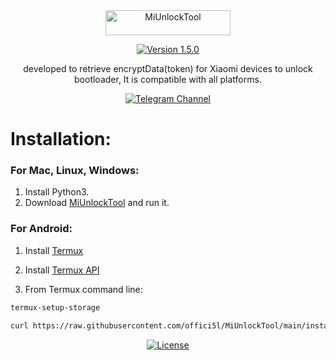 <div align="center">

<img src="https://img.shields.io/badge/MiUnlockTool-orange" alt="MiUnlockTool" width="200" height="40">

[![Version 1.5.0](https://img.shields.io/badge/Version-1.5.0-brightgreen)](#)

developed to retrieve encryptData(token) for Xiaomi devices to unlock bootloader,
It is compatible with all platforms.

[![Telegram Channel](https://img.shields.io/badge/-telegram-red?color=white&logo=telegram&logoColor=blue)](https://t.me/Offici5l_Channel)

</div>

# Installation:

### For Mac, Linux, Windows:

1. Install Python3.
2. Download [MiUnlockTool](https://codeload.github.com/offici5l/MiUnlockTool/zip/refs/heads/main) and run it.

### For Android:

1. Install [Termux](https://github.com/termux/termux-app/releases/download/v0.118.0/termux-app_v0.118.0+github-debug_universal.apk)

2. Install [Termux API](https://github.com/termux/termux-api/releases/download/v0.50.1/termux-api_v0.50.1+github-debug.apk)

3. From Termux command line:
```bash
termux-setup-storage
```
```bash
curl https://raw.githubusercontent.com/offici5l/MiUnlockTool/main/install | bash
```

<div align="center">

[![License](https://img.shields.io/badge/License-Apache_2.0-blue.svg)](./LICENSE)

</div>
